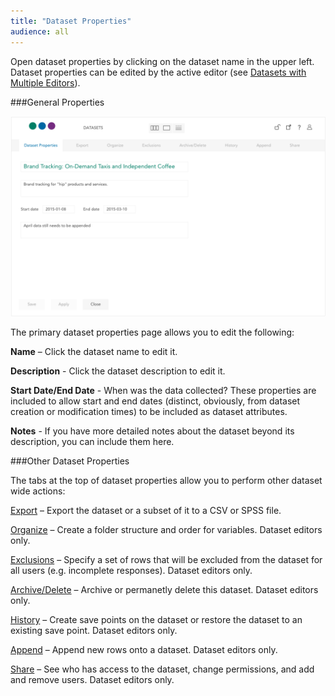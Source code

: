 ```yaml
---
title: "Dataset Properties"
audience: all
---
```


Open dataset properties by clicking on the dataset name in the upper left. Dataset properties can be edited by the active editor (see [Datasets with Multiple Editors](crunch_multiple-editors.html)).

###General Properties

![](images/DatasetProperties.png)

The primary dataset properties page allows you to edit the following:

**Name** – Click the dataset name to edit it.

**Description** - Click the dataset description to edit it.

**Start Date/End Date** - When was the data collected? These properties are included to allow start and end dates (distinct, obviously, from dataset creation or modification times) to be included as dataset attributes.

**Notes** - If you have more detailed notes about the dataset beyond its description, you can include them here.

###Other Dataset Properties

The tabs at the top of dataset properties allow you to perform other dataset wide actions:

[Export](crunch_exporting-data.html) – Export the dataset or a subset of it to a CSV or SPSS file.

[Organize](crunch_organizing-variables.html) – Create a folder structure and order for variables. Dataset editors only.

[Exclusions](crunch_creating-exclusions.html) – Specify a set of rows that will be excluded from the dataset for all users (e.g. incomplete responses). Dataset editors only.

[Archive/Delete](crunch_archiving-deleting-datasets.html) – Archive or permanetly delete this dataset. Dataset editors only.

[History](crunch_dataset-history.html) – Create save points on the dataset or restore the dataset to an existing save point. Dataset editors only.

[Append](crunch_appending-data.html) – Append new rows onto a dataset. Dataset editors only.

[Share](crunch_sharing-properties.html) – See who has access to the dataset, change permissions, and add and remove users. Dataset editors only.